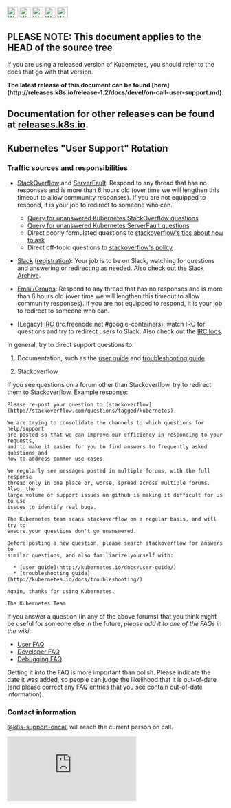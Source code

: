 <!-- BEGIN MUNGE: UNVERSIONED_WARNING -->

<!-- BEGIN STRIP_FOR_RELEASE -->

<img src="http://kubernetes.io/img/warning.png" alt="WARNING"
     width="25" height="25">
<img src="http://kubernetes.io/img/warning.png" alt="WARNING"
     width="25" height="25">
<img src="http://kubernetes.io/img/warning.png" alt="WARNING"
     width="25" height="25">
<img src="http://kubernetes.io/img/warning.png" alt="WARNING"
     width="25" height="25">
<img src="http://kubernetes.io/img/warning.png" alt="WARNING"
     width="25" height="25">

<h2>PLEASE NOTE: This document applies to the HEAD of the source tree</h2>

If you are using a released version of Kubernetes, you should
refer to the docs that go with that version.

<!-- TAG RELEASE_LINK, added by the munger automatically -->
<strong>
The latest release of this document can be found
[here](http://releases.k8s.io/release-1.2/docs/devel/on-call-user-support.md).

Documentation for other releases can be found at
[releases.k8s.io](http://releases.k8s.io).
</strong>
--

<!-- END STRIP_FOR_RELEASE -->

<!-- END MUNGE: UNVERSIONED_WARNING -->

## Kubernetes "User Support" Rotation

### Traffic sources and responsibilities

* [StackOverflow](http://stackoverflow.com/questions/tagged/kubernetes) and
[ServerFault](http://serverfault.com/questions/tagged/google-kubernetes):
Respond to any thread that has no responses and is more than 6 hours old (over
time we will lengthen this timeout to allow community responses). If you are not
equipped to respond, it is your job to redirect to someone who can.

  * [Query for unanswered Kubernetes StackOverflow questions](http://stackoverflow.com/search?q=%5Bkubernetes%5D+answers%3A0)
  * [Query for unanswered Kubernetes ServerFault questions](http://serverfault.com/questions/tagged/google-kubernetes?sort=unanswered&pageSize=15)
  * Direct poorly formulated questions to [stackoverflow's tips about how to ask](http://stackoverflow.com/help/how-to-ask)
  * Direct off-topic questions to [stackoverflow's policy](http://stackoverflow.com/help/on-topic)

* [Slack](https://kubernetes.slack.com) ([registration](http://slack.k8s.io)):
Your job is to be on Slack, watching for questions and answering or redirecting
as needed. Also check out the [Slack Archive](http://kubernetes.slackarchive.io/).

* [Email/Groups](https://groups.google.com/forum/#!forum/google-containers):
Respond to any thread that has no responses and is more than 6 hours old (over
time we will lengthen this timeout to allow community responses). If you are not
equipped to respond, it is your job to redirect to someone who can.

* [Legacy] [IRC](irc://irc.freenode.net/#google-containers)
(irc.freenode.net #google-containers): watch IRC for questions and try to
redirect users to Slack. Also check out the
[IRC logs](https://botbot.me/freenode/google-containers/).

In general, try to direct support questions to:

1. Documentation, such as the [user guide](../user-guide/README.md) and
[troubleshooting guide](../troubleshooting.md)

2. Stackoverflow

If you see questions on a forum other than Stackoverflow, try to redirect them
to Stackoverflow. Example response:

```code
Please re-post your question to [stackoverflow]
(http://stackoverflow.com/questions/tagged/kubernetes).

We are trying to consolidate the channels to which questions for help/support
are posted so that we can improve our efficiency in responding to your requests,
and to make it easier for you to find answers to frequently asked questions and
how to address common use cases.

We regularly see messages posted in multiple forums, with the full response
thread only in one place or, worse, spread across multiple forums. Also, the
large volume of support issues on github is making it difficult for us to use
issues to identify real bugs.

The Kubernetes team scans stackoverflow on a regular basis, and will try to
ensure your questions don't go unanswered.

Before posting a new question, please search stackoverflow for answers to
similar questions, and also familiarize yourself with:

  * [user guide](http://kubernetes.io/docs/user-guide/)
  * [troubleshooting guide](http://kubernetes.io/docs/troubleshooting/)

Again, thanks for using Kubernetes.

The Kubernetes Team
```

If you answer a question (in any of the above forums) that you think might be
useful for someone else in the future, *please add it to one of the FAQs in the
wiki*:

* [User FAQ](https://github.com/kubernetes/kubernetes/wiki/User-FAQ)
* [Developer FAQ](https://github.com/kubernetes/kubernetes/wiki/Developer-FAQ)
* [Debugging FAQ](https://github.com/kubernetes/kubernetes/wiki/Debugging-FAQ).

Getting it into the FAQ is more important than polish. Please indicate the date
it was added, so people can judge the likelihood that it is out-of-date (and
please correct any FAQ entries that you see contain out-of-date information).

### Contact information

[@k8s-support-oncall](https://github.com/k8s-support-oncall) will reach the
current person on call.



<!-- BEGIN MUNGE: GENERATED_ANALYTICS -->
[![Analytics](https://kubernetes-site.appspot.com/UA-36037335-10/GitHub/docs/devel/on-call-user-support.md?pixel)]()
<!-- END MUNGE: GENERATED_ANALYTICS -->
